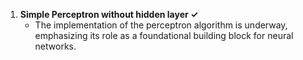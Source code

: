 1. **Simple Perceptron without hidden layer ✓**
    - The implementation of the perceptron algorithm is underway, emphasizing its role as a foundational building block for neural networks.

